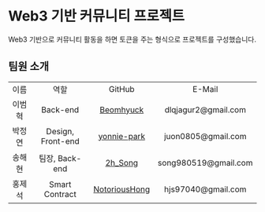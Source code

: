 # Web3 기반 커뮤니티 프로젝트

Web3 기반으로 커뮤니티 활동을 하면 토큰을 주는 형식으로 프로젝트를 구성했습니다.

<h2> 팀원 소개 </h2>
<table>
 <tr>
  <td align='center'>이름</td>
  <td align='center'>역할</td>
  <td align='center'>GitHub</td>
  <td align='center'>E-Mail</td>
 </tr>
 
 <tr>
  <td align='center'>이범혁</td>
  <td align='center'>Back-end</td>
  <td align='center'><a href="https://github.com/Beomhyuck">Beomhyuck</a></td>
  <td align='center'>dlqjagur2@gmail.com</td>
 </tr>   
 
 <tr>
  <td align='center'>박정연</td>
  <td align='center'>Design, Front-end</td>
  <td align='center'><a href="https://github.com/yonnie-park">yonnie-park</a></td>
  <td align='center'>juon0805@gmail.com</td>
 </tr>

  <tr>
  <td align='center'>송해현</td>
  <td align='center'>팀장, Back-end</td>
  <td align='center'><a href="https://github.com/2h-Song">2h_Song</a></td>
  <td align='center'>song980519@gmail.com</td>
 </tr>
 
  <tr>
  <td align='center'>홍제석</td>
  <td align='center'>Smart Contract</td>
  <td align='center'><a href="https://github.com/NotoriousHong">NotoriousHong</a></td>
  <td align='center'>hjs97040@gmail.com</td>
 </tr>
</table>
